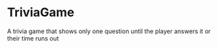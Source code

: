 # TriviaGame
A trivia game that shows only one question until the player answers it or their time runs out
